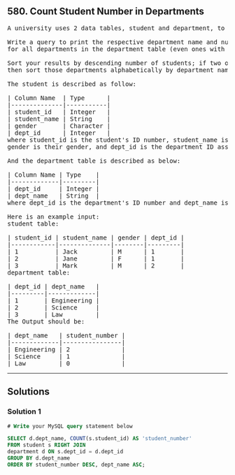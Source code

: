 ## 580. Count Student Number in Departments

<pre>
A university uses 2 data tables, student and department, to store data about its students and the departments associated with each major.

Write a query to print the respective department name and number of students majoring in each department 
for all departments in the department table (even ones with no current students).

Sort your results by descending number of students; if two or more departments have the same number of students, 
then sort those departments alphabetically by department name.

The student is described as follow:

| Column Name  | Type      |
|--------------|-----------|
| student_id   | Integer   |
| student_name | String    |
| gender       | Character |
| dept_id      | Integer   |
where student_id is the student's ID number, student_name is the student's name, 
gender is their gender, and dept_id is the department ID associated with their declared major.

And the department table is described as below:

| Column Name | Type    |
|-------------|---------|
| dept_id     | Integer |
| dept_name   | String  |
where dept_id is the department's ID number and dept_name is the department name.

Here is an example input:
student table:

| student_id | student_name | gender | dept_id |
|------------|--------------|--------|---------|
| 1          | Jack         | M      | 1       |
| 2          | Jane         | F      | 1       |
| 3          | Mark         | M      | 2       |
department table:

| dept_id | dept_name   |
|---------|-------------|
| 1       | Engineering |
| 2       | Science     |
| 3       | Law         |
The Output should be:

| dept_name   | student_number |
|-------------|----------------|
| Engineering | 2              |
| Science     | 1              |
| Law         | 0              |
</pre>

--------------------------------------------------------

## Solutions

### Solution 1
```sql
# Write your MySQL query statement below

SELECT d.dept_name, COUNT(s.student_id) AS 'student_number'
FROM student s RIGHT JOIN
department d ON s.dept_id = d.dept_id
GROUP BY d.dept_name
ORDER BY student_number DESC, dept_name ASC;


```


